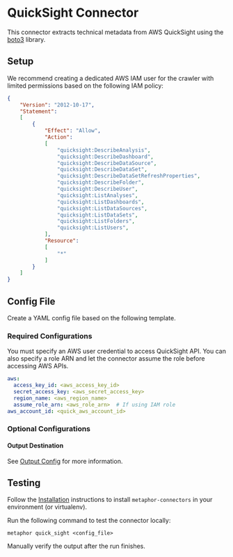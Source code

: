 # QuickSight Connector

This connector extracts technical metadata from AWS QuickSight using the [boto3](https://boto3.amazonaws.com/v1/documentation/api/latest/index.html) library.

## Setup

We recommend creating a dedicated AWS IAM user for the crawler with limited permissions based on the following IAM policy:

``` json
{
    "Version": "2012-10-17",
    "Statement":
    [
        {
            "Effect": "Allow",
            "Action":
            [
                "quicksight:DescribeAnalysis",
                "quicksight:DescribeDashboard",
                "quicksight:DescribeDataSource",
                "quicksight:DescribeDataSet",
                "quicksight:DescribeDataSetRefreshProperties",
                "quicksight:DescribeFolder",
                "quicksight:DescribeUser",
                "quicksight:ListAnalyses",
                "quicksight:ListDashboards",
                "quicksight:ListDataSources",
                "quicksight:ListDataSets",
                "quicksight:ListFolders",
                "quicksight:ListUsers",
            ],
            "Resource":
            [
                "*"
            ]
        }
    ]
}
```

## Config File

Create a YAML config file based on the following template.

### Required Configurations

You must specify an AWS user credential to access QuickSight API. You can also specify a role ARN and let the connector assume the role before accessing AWS APIs.

```yaml
aws:
  access_key_id: <aws_access_key_id>
  secret_access_key: <aws_secret_access_key>
  region_name: <aws_region_name>
  assume_role_arn: <aws_role_arn>  # If using IAM role
aws_account_id: <quick_aws_account_id>
```

### Optional Configurations

#### Output Destination

See [Output Config](../common/docs/output.md) for more information.

## Testing

Follow the [Installation](../../README.md) instructions to install `metaphor-connectors` in your environment (or virtualenv).

Run the following command to test the connector locally:

```shell
metaphor quick_sight <config_file>
```

Manually verify the output after the run finishes.
